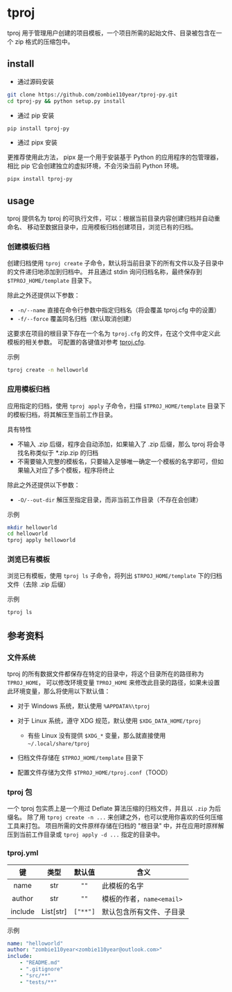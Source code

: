 # tproj

tproj 用于管理用户创建的项目模板，一个项目所需的起始文件、目录被包含在一个 zip 格式的压缩包中。

## install

- 通过源码安装

```sh
git clone https://github.com/zombie110year/tproj-py.git
cd tproj-py && python setup.py install
```
- 通过 pip 安装

```sh
pip install tproj-py
```

- 通过 pipx 安装

更推荐使用此方法， pipx 是一个用于安装基于 Python 的应用程序的包管理器，相比 pip
它会创建独立的虚拟环境，不会污染当前 Python 环境。

```sh
pipx install tproj-py
```

## usage

tproj 提供名为 tproj 的可执行文件，可以：根据当前目录内容创建归档并自动重命名、
移动至数据目录中，应用模板归档创建项目，浏览已有的归档。

### 创建模板归档

创建归档使用 `tproj create` 子命令，默认将当前目录下的所有文件以及子目录中的文件递归地添加到归档中。
并且通过 stdin 询问归档名称，最终保存到 `$TPROJ_HOME/template` 目录下。

除此之外还提供以下参数：

- `-n/--name` 直接在命令行参数中指定归档名（将会覆盖 tproj.cfg 中的设置）
- `-f/--force` 覆盖同名归档（默认取消创建）

<!-- TODO
- `--git-archive` 调用 git archive 子命令来创建归档，在这个参数之后的参数会传递给 git archive 命令
- `--exclude` 忽略列表，遵守 gitignore 类似的语法，每个实体之间用 `:` 冒号分隔
- `--ignorefile` 与 `--exclude` 作用相同，但从文件中读取规则，文件采用和 gitignore 相同的语法
  - 如果 `--ignorefile` 与 `--exclude` 同时使用，最后的应用的规则会取并集
-->

这要求在项目的根目录下存在一个名为 `tproj.cfg` 的文件，在这个文件中定义此模板的相关参数。
可配置的各键值对参考 [tproj.cfg](#tproj.cfg).

示例

```sh
tproj create -n helloworld
```

### 应用模板归档

应用指定的归档，使用 `tproj apply` 子命令，扫描 `$TPROJ_HOME/template` 目录下的模板归档，将其解压至当前工作目录。

具有特性

- 不输入 .zip 后缀，程序会自动添加，如果输入了 .zip 后缀，那么 tproj 将会寻找名称类似于 *.zip.zip 的归档
- 不需要输入完整的模板名，只要输入足够唯一确定一个模板的名字即可，但如果输入对应了多个模板，程序将终止

除此之外还提供以下参数：

- `-O/--out-dir` 解压至指定目录，而非当前工作目录（不存在会创建）

示例

```sh
mkdir helloworld
cd helloworld
tproj apply helloworld
```

### 浏览已有模板

浏览已有模板，使用 `tproj ls` 子命令，将列出 `$TRPOJ_HOME/template` 下的归档文件（去除 .zip 后缀）

示例

```sh
tproj ls
```

## 参考资料

### 文件系统

tproj 的所有数据文件都保存在特定的目录中，将这个目录所在的路径称为 `TPROJ_HOME`，
可以修改环境变量 `TPROJ_HOME` 来修改此目录的路径，如果未设置此环境变量，那么将使用以下默认值：

- 对于 Windows 系统，默认使用 `%APPDATA%\tproj`
- 对于 Linux 系统，遵守 XDG 规范，默认使用 `$XDG_DATA_HOME/tproj`
  - 有些 Linux 没有提供 `$XDG_*` 变量，那么就直接使用 `~/.local/share/tproj`

- 归档文件存储在 `$TPROJ_HOME/template` 目录下
- 配置文件存储为文件 `$TPROJ_HOME/tproj.conf`（TOOD）

### tproj 包

一个 tproj 包实质上是一个用过 Deflate 算法压缩的归档文件，并且以 `.zip` 为后缀名。
除了用 `tproj create -n ...` 来创建之外，也可以使用你喜欢的任何压缩工具来打包。
项目所需的文件原样存储在归档的 "根目录" 中，并在应用时原样解压到当前工作目录或
`tproj apply -d ...` 指定的目录中。

### tproj.yml

|   键    |   类型    |  默认值  | 含义                      |
| :-----: | :-------: | :------: | ------------------------- |
|  name   |    str    |   `""`   | 此模板的名字              |
| author  |    str    |   `""`   | 模板的作者，`name<email>` |
| include | List[str] | `["**"]` | 默认包含所有文件、子目录  |

示例

```yaml
name: "helloworld"
author: "zombie110year<zombie110year@outlook.com>"
include:
    - "README.md"
    - ".gitignore"
    - "src/**"
    - "tests/**"
```
